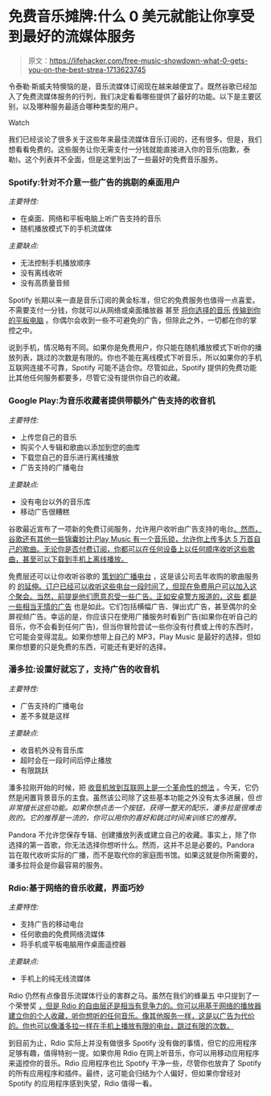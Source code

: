 # 免费音乐摊牌:什么 0 美元就能让你享受到最好的流媒体服务

> 原文：<https://lifehacker.com/free-music-showdown-what-0-gets-you-on-the-best-strea-1713623745>

令泰勒·斯威夫特懊恼的是，音乐流媒体订阅现在越来越便宜了。既然谷歌已经加入了免费流媒体服务的行列，我们决定看看哪些提供了最好的功能。以下是主要区别，以及哪种服务最适合哪种类型的用户。

Watch

我们已经谈论了很多关于这些年来最佳流媒体音乐订阅的，还有很多。但是，我们想看看免费的。这些服务让你无需支付一分钱就能直接进入你的音乐(抱歉，泰勒)。这个列表并不全面，但是这里列出了一些最好的免费音乐服务。

### Spotify:针对不介意一些广告的挑剔的桌面用户

*主要特性:*

*   在桌面、网络和平板电脑上听广告支持的音乐
*   随机播放模式下的手机流媒体

*主要缺点:*

*   无法控制手机播放顺序
*   没有离线收听
*   没有高质量音频

Spotify 长期以来一直是音乐订阅的黄金标准，但它的免费服务也值得一点喜爱。不需要支付一分钱，你就可以从网络或桌面播放器 甚至 [将你选择的音乐](https://news.spotify.com/us/2013/12/11/music-for-everyone-now-free-on-your-mobile/) [传输到你的平板电脑](https://www.spotify.com/us/) 。你偶尔会收到一些不可避免的广告，但除此之外，一切都在你的掌控之中。

说到手机，情况略有不同。如果你是免费用户，你只能在随机播放模式下听你的播放列表，跳过的次数是有限的。你也不能在离线模式下听音乐，所以如果你的手机互联网连接不可靠，Spotify 可能不适合你。尽管如此，Spotify 提供的免费功能比其他任何服务都要多，尽管它没有提供你自己的收藏。

### **Google Play:为音乐收藏者提供带额外广告支持的收音机**

*主要特性:*

*   上传您自己的音乐
*   购买个人专辑和歌曲以添加到您的曲库
*   下载您自己的音乐进行离线播放
*   广告支持的广播电台

*主要缺点:*

*   没有电台以外的音乐库
*   移动广告很糟糕

谷歌最近宣布了一项新的免费订阅服务，允许用户收听由广告支持的电台[。然而，谷歌还有其他一些锦囊妙计:Play Music 有一个音乐锁，允许你上传多达 5 万首自己的歌曲。无论你是否付费订阅，你都可以在任何设备上以任何顺序收听这些歌曲，甚至可以下载到手机上离线播放。](http://lifehacker.com/google-play-music-now-has-a-free-ad-supported-version-1713377641#_ga=1.122174158.431406394.1415821409)

免费层还可以让你收听谷歌的 [策划的广播电台](http://lifehacker.com/google-play-music-gets-curated-playlists-updated-inter-1648911361) ，这是该公司去年收购的歌曲服务 的 [的延伸。订户已经可以收听这些电台一段时间了，但现在免费用户可以加入这个聚会。当然，前提是他们愿意忍受一些广告。正如安卓警方报道的，这些](http://lifehacker.com/songza-picks-the-right-streaming-music-playlist-for-any-5908190) [都是一些相当无情的广告](http://www.androidpolice.com/2015/06/23/google-play-music-updated-to-v6-0-with-tweaked-nav-drawer-free-streaming-radio-with-tons-of-ads-and-more-apk-download/) 也是如此。它们包括横幅广告、弹出式广告，甚至偶尔的全屏视频广告。幸运的是，你应该只在使用广播服务时看到广告(如果你在听自己的音乐，你不会看到任何广告)，但当你冒险尝试一些你没有付费或上传的东西时，它可能会变得混乱。如果你想带上自己的 MP3，Play Music 是最好的选择，但如果你想要的只是免费的东西，可能还有更好的选择。

### **潘多拉:设置好就忘了，支持广告的收音机**

*主要特性:*

*   广告支持的广播电台
*   差不多就是这样

*主要缺点:*

*   收音机外没有音乐库
*   超时会在一段时间后停止播放
*   有限跳跃

潘多拉刚开始的时候，把 [收音机放到互联网上是一个革命性的想法](https://youtu.be/IARfrdvIIMU) 。今天，它仍然是闲置背景音乐的主食。虽然该公司除了这些基本功能之外没有太多进展，但*也非常擅长这些功能。如果你想点击一个按钮，获得一整天的配乐，潘多拉是很难击败的。它的推荐是一流的，你可以用你的喜好和跳过时间来训练它的推荐。*

Pandora 不允许您保存专辑、创建播放列表或建立自己的收藏。事实上，除了你选择的第一首歌，你无法选择你想听什么。然而，这并不总是必要的。Pandora 旨在取代收听实际的广播，而不是取代你的家庭图书馆。如果这就是你所需要的，潘多拉将会是你最容易的服务。

### Rdio:基于网络的音乐收藏，界面巧妙

*主要特性:*

*   支持广告的移动电台
*   任何歌曲的免费网络流媒体
*   将手机或平板电脑用作桌面遥控器

*主要缺点:*

*   手机上的纯无线流媒体

Rdio 仍然有点像音乐流媒体行业的害群之马。虽然在我们的蜂巢五 中只提到了一个荣誉奖 [，但是 Rdio 的自由层还是相当有竞争力的。你可以用基于网络的播放器建立你的个人收藏，听你想听的任何音乐。像其他服务一样，这是以广告为代价的。你也可以像潘多拉一样在手机上播放有限的电台，跳过有限的次数。](http://lifehacker.com/five-best-streaming-music-services-5824193)

到目前为止，Rdio 实际上并没有做很多 Spotify 没有做的事情，但它的应用程序足够有趣，值得特别一提。如果你用 Rdio 在网上听音乐，你可以用移动应用程序来遥控你的音乐。Rdio 应用程序也比 Spotify 干净一些，尽管你也放弃了 Spotify 的所有应用程序和插件。最终，这可能会归结为个人偏好，但如果你曾经对 Spotify 的应用程序感到失望，Rdio 值得一看。